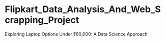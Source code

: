 # Flipkart_Data_Analysis_And_Web_Scrapping_Project
Exploring Laptop Options Under ₹60,000: A Data Science Approach
